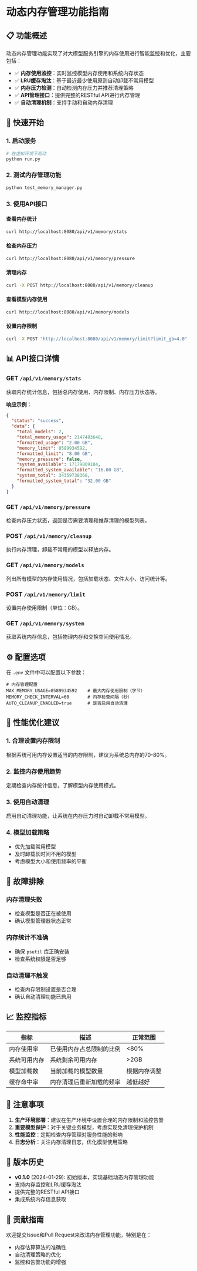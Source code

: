 # 动态内存管理功能指南

## 📋 功能概述

动态内存管理功能实现了对大模型服务引擎的内存使用进行智能监控和优化，主要包括：

- ✅ **内存使用监控**：实时监控模型内存使用和系统内存状态
- ✅ **LRU缓存淘汰**：基于最近最少使用原则自动卸载不常用模型
- ✅ **内存压力检测**：自动检测内存压力并推荐清理策略
- ✅ **API管理接口**：提供完整的RESTful API进行内存管理
- ✅ **自动清理机制**：支持手动和自动内存清理

## 🚀 快速开始

### 1. 启动服务

```bash
# 在虚拟环境下启动
python run.py
```

### 2. 测试内存管理功能

```bash
python test_memory_manager.py
```

### 3. 使用API接口

#### 查看内存统计
```bash
curl http://localhost:8080/api/v1/memory/stats
```

#### 检查内存压力
```bash
curl http://localhost:8080/api/v1/memory/pressure
```

#### 清理内存
```bash
curl -X POST http://localhost:8080/api/v1/memory/cleanup
```

#### 查看模型内存使用
```bash
curl http://localhost:8080/api/v1/memory/models
```

#### 设置内存限制
```bash
curl -X POST "http://localhost:8080/api/v1/memory/limit?limit_gb=4.0"
```

## 📊 API接口详情

### GET `/api/v1/memory/stats`
获取内存统计信息，包括总内存使用、内存限制、内存压力状态等。

**响应示例：**
```json
{
  "status": "success",
  "data": {
    "total_models": 2,
    "total_memory_usage": 2147483648,
    "formatted_usage": "2.00 GB",
    "memory_limit": 8589934592,
    "formatted_limit": "8.00 GB",
    "memory_pressure": false,
    "system_available": 17179869184,
    "formatted_system_available": "16.00 GB",
    "system_total": 34359738368,
    "formatted_system_total": "32.00 GB"
  }
}
```

### GET `/api/v1/memory/pressure`
检查内存压力状态，返回是否需要清理和推荐清理的模型列表。

### POST `/api/v1/memory/cleanup`
执行内存清理，卸载不常用的模型以释放内存。

### GET `/api/v1/memory/models`
列出所有模型的内存使用情况，包括加载状态、文件大小、访问统计等。

### POST `/api/v1/memory/limit`
设置内存使用限制（单位：GB）。

### GET `/api/v1/memory/system`
获取系统内存信息，包括物理内存和交换空间使用情况。

## ⚙️ 配置选项

在 `.env` 文件中可以配置以下参数：

```env
# 内存管理配置
MAX_MEMORY_USAGE=8589934592    # 最大内存使用限制（字节）
MEMORY_CHECK_INTERVAL=60       # 内存检查间隔（秒）
AUTO_CLEANUP_ENABLED=true      # 是否启用自动清理
```

## 🎯 性能优化建议

### 1. 合理设置内存限制
根据系统可用内存设置适当的内存限制，建议为系统总内存的70-80%。

### 2. 监控内存使用趋势
定期检查内存统计信息，了解模型内存使用模式。

### 3. 使用自动清理
启用自动清理功能，让系统在内存压力时自动卸载不常用模型。

### 4. 模型加载策略
- 优先加载常用模型
- 及时卸载长时间不用的模型
- 考虑模型大小和使用频率的平衡

## 🔧 故障排除

### 内存清理失败
- 检查模型是否正在被使用
- 确认模型管理器状态正常

### 内存统计不准确
- 确保 `psutil` 库正确安装
- 检查系统权限是否足够

### 自动清理不触发
- 检查内存限制设置是否合理
- 确认自动清理功能已启用

## 📈 监控指标

| 指标 | 描述 | 正常范围 |
|------|------|----------|
| 内存使用率 | 已使用内存占总限制的比例 | <80% |
| 系统可用内存 | 系统剩余可用内存 | >2GB |
| 模型加载数 | 当前加载的模型数量 | 根据内存调整 |
| 缓存命中率 | 内存清理后重新加载的频率 | 越低越好 |

## 🚨 注意事项

1. **生产环境部署**：建议在生产环境中设置合理的内存限制和监控告警
2. **重要模型保护**：对于关键业务模型，考虑实现免清理保护机制
3. **性能监控**：定期检查内存管理对服务性能的影响
4. **日志分析**：关注内存清理日志，优化模型使用策略

## 📝 版本历史

- **v0.1.0** (2024-01-29): 初始版本，实现基础动态内存管理功能
- 支持内存监控和LRU缓存淘汰
- 提供完整的RESTful API接口
- 集成系统内存信息获取

## 🤝 贡献指南

欢迎提交Issue和Pull Request来改进内存管理功能，特别是在：
- 内存估算算法的准确性
- 自动清理策略的优化
- 监控和告警功能的增强
